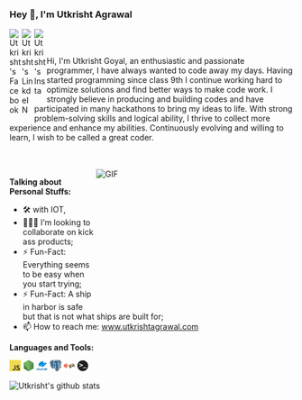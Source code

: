 ### Hey 👋, I'm Utkrisht Agrawal

<a href="https://www.facebook.com/utkrisht.agrawal.10/">
  <img align="left" alt="Utkrisht's Facebook" width="22px" src="https://cdn.jsdelivr.net/npm/simple-icons@v3/icons/facebook.svg" />
</a>

<a href="https://www.linkedin.com/in/utkrisht-agrawal/">
  <img align="left" alt="Utkrisht's LinkdeIN" width="22px" src="https://cdn.jsdelivr.net/npm/simple-icons@v3/icons/linkedin.svg" />
</a>
<a href="https://twitter.com/AgrawalUtkrisht">
  <img align="left" alt="Utkrisht's Insta" width="22px" src="https://cdn.jsdelivr.net/npm/simple-icons@3.2.0/icons/twitter.svg" />
</a>

<br />
<br />

Hi, I'm Utkrisht Goyal, an enthusiastic and passionate programmer, I have always wanted to code away my days. Having started programming since class 9th I continue working hard to optimize solutions and find better ways to make code work. I strongly believe in producing and building codes and have participated in many hackathons to bring my ideas to life. With strong problem-solving skills and logical ability, I thrive to collect more experience and enhance my abilities. Continuously evolving and willing to learn, I wish to be called a great coder.

<br/>
<br/>

  <img align="right" height="250" width="350" alt="GIF" src="https://media2.giphy.com/media/dWesBcTLavkZuG35MI/source.gif" />

**Talking about Personal Stuffs:**

- 🛠 with IOT, 
- 👨🏻‍💻 I’m looking to collaborate on kick ass products;
- ⚡️ Fun-Fact: Everything seems to be easy when you start trying;
- ⚡️ Fun-Fact: A ship in harbor is safe but that is not what ships are built for;
- 📫 How to reach me: <a href="https://www.utkrishtagrawal.com/" target="_blank">www.utkrishtagrawal.com</a>

**Languages and Tools:**  

<code><img height="20" src="https://raw.githubusercontent.com/github/explore/80688e429a7d4ef2fca1e82350fe8e3517d3494d/topics/javascript/javascript.png"></code>
<code><img height="20" src="https://raw.githubusercontent.com/github/explore/80688e429a7d4ef2fca1e82350fe8e3517d3494d/topics/nodejs/nodejs.png"></code>
<code><img height="20" src="https://raw.githubusercontent.com/github/explore/80688e429a7d4ef2fca1e82350fe8e3517d3494d/topics/docker/docker.png"></code>
<code><img height="20" src="https://raw.githubusercontent.com/github/explore/80688e429a7d4ef2fca1e82350fe8e3517d3494d/topics/postgresql/postgresql.png"></code>
<code><img height="20" src="https://raw.githubusercontent.com/github/explore/80688e429a7d4ef2fca1e82350fe8e3517d3494d/topics/git/git.png"></code>
<code><img height="20" src="https://raw.githubusercontent.com/github/explore/80688e429a7d4ef2fca1e82350fe8e3517d3494d/topics/terminal/terminal.png"></code>



![Utkrisht's github stats](https://github-readme-stats.vercel.app/api?username=gutku10&show_icons=true&hide_border=true)
